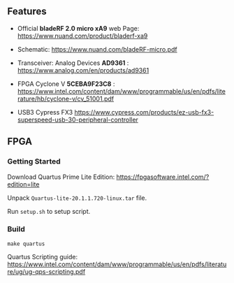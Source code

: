 ## Features

* Official **bladeRF 2.0 micro xA9** web Page: https://www.nuand.com/product/bladerf-xa9

* Schematic: https://www.nuand.com/bladeRF-micro.pdf

* Transceiver: Analog Devices **AD9361** : https://www.analog.com/en/products/ad9361

* FPGA Cyclone V **5CEBA9F23C8** : https://www.intel.com/content/dam/www/programmable/us/en/pdfs/literature/hb/cyclone-v/cv_51001.pdf

* USB3 Cypress FX3 https://www.cypress.com/products/ez-usb-fx3-superspeed-usb-30-peripheral-controller


## FPGA

### Getting Started

Download Quartus Prime Lite Edition: https://fpgasoftware.intel.com/?edition=lite

Unpack `Quartus-lite-20.1.1.720-linux.tar` file.

Run `setup.sh` to setup script.

### Build

`make quartus`

Quartus Scripting guide: https://www.intel.com/content/dam/www/programmable/us/en/pdfs/literature/ug/ug-qps-scripting.pdf


